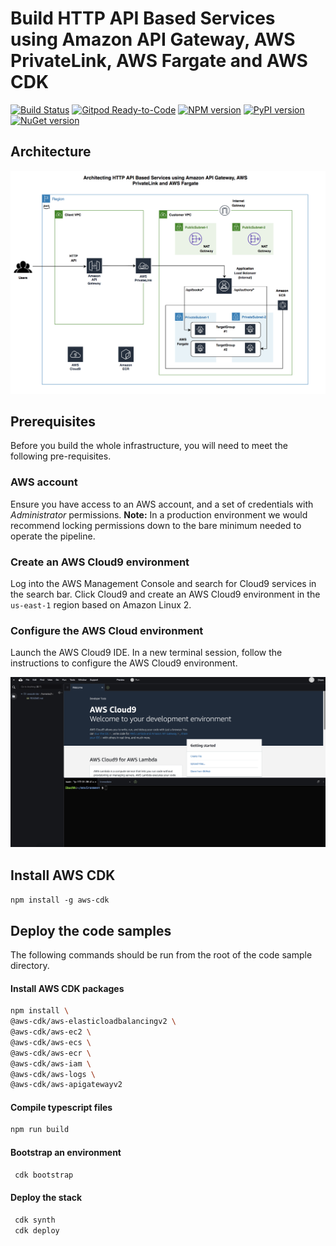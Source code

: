 # Build HTTP API Based Services using Amazon API Gateway, AWS PrivateLink, AWS Fargate and AWS CDK
[![Build Status](https://travis-ci.org/joemccann/dillinger.svg?branch=master)](https://travis-ci.org/joemccann/dillinger)
[![Gitpod Ready-to-Code](https://img.shields.io/badge/Gitpod-ready--to--code-blue?logo=gitpod)](https://gitpod.io/#https://github.com/aws/aws-cdk)
[![NPM version](https://badge.fury.io/js/aws-cdk.svg)](https://badge.fury.io/js/aws-cdk)
[![PyPI version](https://badge.fury.io/py/aws-cdk.core.svg)](https://badge.fury.io/py/aws-cdk.core)
[![NuGet version](https://badge.fury.io/nu/Amazon.CDK.svg)](https://badge.fury.io/nu/Amazon.CDK)

## Architecture
<img width="1042" alt="architecture-screenshot" src="images/Architecture.png">

## Prerequisites

Before you build the whole infrastructure, you will need to meet the following pre-requisites.

### AWS account

Ensure you have access to an AWS account, and a set of credentials with *Administrator* permissions. **Note:** In a production environment we would recommend locking permissions down to the bare minimum needed to operate the pipeline.

### Create an AWS Cloud9 environment

Log into the AWS Management Console and search for Cloud9 services in the search bar. Click Cloud9 and create an AWS Cloud9 environment in the `us-east-1` region based on Amazon Linux 2.

### Configure the AWS Cloud environment

Launch the AWS Cloud9 IDE. In a new terminal session, follow the instructions to configure the AWS Cloud9 environment.

![Architecture](images/Cloud9.png)

## Install AWS CDK
`npm install -g aws-cdk`

## Deploy the code samples
   The following commands should be run from the root of the code sample directory.

####   Install AWS CDK packages

   ```bash
   npm install \
  @aws-cdk/aws-elasticloadbalancingv2 \
  @aws-cdk/aws-ec2 \
  @aws-cdk/aws-ecs \
  @aws-cdk/aws-ecr \
  @aws-cdk/aws-iam \
  @aws-cdk/aws-logs \
  @aws-cdk/aws-apigatewayv2
   ```

####   Compile typescript files

  ```bash
  npm run build
  ```
  
#### Bootstrap an environment
```bash
 cdk bootstrap
```

#### Deploy the stack
```bash
 cdk synth
 cdk deploy
```
